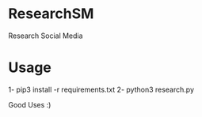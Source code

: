 # ResearchSM
Research Social Media

# Usage
1- pip3 install -r requirements.txt
2- python3 research.py

Good Uses :)
